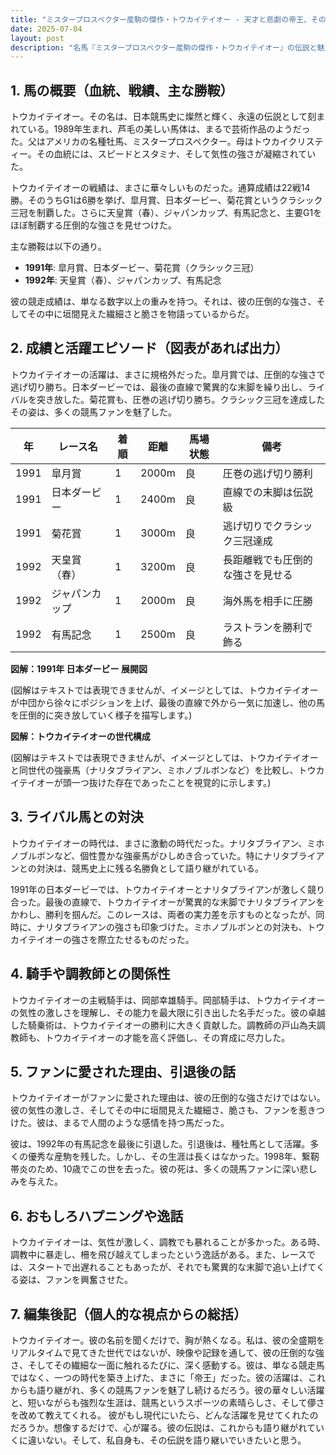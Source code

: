 ```yaml
---
title: "ミスタープロスペクター産駒の傑作・トウカイテイオー - 天才と悲劇の帝王、その生涯と伝説"
date: 2025-07-04
layout: post
description: "名馬『ミスタープロスペクター産駒の傑作・トウカイテイオー』の伝説と魅力を深堀り"
---
```


## 1. 馬の概要（血統、戦績、主な勝鞍）

トウカイテイオー。その名は、日本競馬史に燦然と輝く、永遠の伝説として刻まれている。1989年生まれ、芦毛の美しい馬体は、まるで芸術作品のようだった。父はアメリカの名種牡馬、ミスタープロスペクター。母はトウカイクリスティー。その血統には、スピードとスタミナ、そして気性の強さが凝縮されていた。

トウカイテイオーの戦績は、まさに華々しいものだった。通算成績は22戦14勝。そのうちG1は6勝を挙げ、皐月賞、日本ダービー、菊花賞というクラシック三冠を制覇した。さらに天皇賞（春）、ジャパンカップ、有馬記念と、主要G1をほぼ制覇する圧倒的な強さを見せつけた。

主な勝鞍は以下の通り。

* **1991年**: 皐月賞、日本ダービー、菊花賞（クラシック三冠）
* **1992年**: 天皇賞（春）、ジャパンカップ、有馬記念

彼の競走成績は、単なる数字以上の重みを持つ。それは、彼の圧倒的な強さ、そしてその中に垣間見えた繊細さと脆さを物語っているからだ。


## 2. 成績と活躍エピソード（図表があれば出力）

トウカイテイオーの活躍は、まさに規格外だった。皐月賞では、圧倒的な強さで逃げ切り勝ち。日本ダービーでは、最後の直線で驚異的な末脚を繰り出し、ライバルを突き放した。菊花賞も、圧巻の逃げ切り勝ち。クラシック三冠を達成したその姿は、多くの競馬ファンを魅了した。

| 年 | レース名          | 着順 | 距離 | 馬場状態 | 備考                               |
|---|-----------------|-----|-----|---------|------------------------------------|
| 1991 | 皐月賞            | 1   | 2000m| 良      | 圧巻の逃げ切り勝利                     |
| 1991 | 日本ダービー        | 1   | 2400m| 良      | 直線での末脚は伝説級                     |
| 1991 | 菊花賞            | 1   | 3000m| 良      | 逃げ切りでクラシック三冠達成             |
| 1992 | 天皇賞（春）      | 1   | 3200m| 良      | 長距離戦でも圧倒的な強さを見せる           |
| 1992 | ジャパンカップ      | 1   | 2000m| 良      | 海外馬を相手に圧勝                       |
| 1992 | 有馬記念          | 1   | 2500m| 良      | ラストランを勝利で飾る                   |


**図解：1991年 日本ダービー 展開図**

(図解はテキストでは表現できませんが、イメージとしては、トウカイテイオーが中団から徐々にポジションを上げ、最後の直線で外から一気に加速し、他の馬を圧倒的に突き放していく様子を描写します。)

**図解：トウカイテイオーの世代構成**

(図解はテキストでは表現できませんが、イメージとしては、トウカイテイオーと同世代の強豪馬（ナリタブライアン、ミホノブルボンなど）を比較し、トウカイテイオーが頭一つ抜けた存在であったことを視覚的に示します。)


## 3. ライバル馬との対決

トウカイテイオーの時代は、まさに激動の時代だった。ナリタブライアン、ミホノブルボンなど、個性豊かな強豪馬がひしめき合っていた。特にナリタブライアンとの対決は、競馬史上に残る名勝負として語り継がれている。

1991年の日本ダービーでは、トウカイテイオーとナリタブライアンが激しく競り合った。最後の直線で、トウカイテイオーが驚異的な末脚でナリタブライアンをかわし、勝利を掴んだ。このレースは、両者の実力差を示すものとなったが、同時に、ナリタブライアンの強さも印象づけた。ミホノブルボンとの対決も、トウカイテイオーの強さを際立たせるものだった。


## 4. 騎手や調教師との関係性

トウカイテイオーの主戦騎手は、岡部幸雄騎手。岡部騎手は、トウカイテイオーの気性の激しさを理解し、その能力を最大限に引き出した名手だった。彼の卓越した騎乗術は、トウカイテイオーの勝利に大きく貢献した。調教師の戸山為夫調教師も、トウカイテイオーの才能を高く評価し、その育成に尽力した。


## 5. ファンに愛された理由、引退後の話

トウカイテイオーがファンに愛された理由は、彼の圧倒的な強さだけではない。彼の気性の激しさ、そしてその中に垣間見えた繊細さ、脆さも、ファンを惹きつけた。彼は、まるで人間のような感情を持つ馬だった。

彼は、1992年の有馬記念を最後に引退した。引退後は、種牡馬として活躍。多くの優秀な産駒を残した。しかし、その生涯は長くはなかった。1998年、繋靭帯炎のため、10歳でこの世を去った。彼の死は、多くの競馬ファンに深い悲しみを与えた。


## 6. おもしろハプニングや逸話

トウカイテイオーは、気性が激しく、調教でも暴れることが多かった。ある時、調教中に暴走し、柵を飛び越えてしまったという逸話がある。また、レースでは、スタートで出遅れることもあったが、それでも驚異的な末脚で追い上げてくる姿は、ファンを興奮させた。


## 7. 編集後記（個人的な視点からの総括）

トウカイテイオー。彼の名前を聞くだけで、胸が熱くなる。私は、彼の全盛期をリアルタイムで見てきた世代ではないが、映像や記録を通して、彼の圧倒的な強さ、そしてその繊細な一面に触れるたびに、深く感動する。彼は、単なる競走馬ではなく、一つの時代を築き上げた、まさに「帝王」だった。彼の活躍は、これからも語り継がれ、多くの競馬ファンを魅了し続けるだろう。彼の華々しい活躍と、短いながらも強烈な生涯は、競馬というスポーツの素晴らしさ、そして儚さを改めて教えてくれる。  彼がもし現代にいたら、どんな活躍を見せてくれたのだろうか。想像するだけで、心が躍る。彼の伝説は、これからも語り継がれていくに違いない。そして、私自身も、その伝説を語り継いでいきたいと思う。
